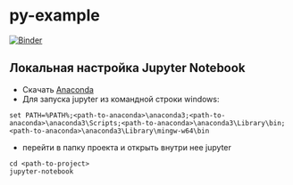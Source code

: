 # py-example

[![Binder](https://mybinder.org/badge_logo.svg)](https://mybinder.org/v2/gh/TDaryaT/py-example/a368d9cf3944957d9fd9f3edc62d23bce452b638)

## Локальная настройка Jupyter Notebook 

- Скачать [Anaconda](https://www.anaconda.com/products/individual#windows)
- Для запуска jupyter из командной строки windows: 

```
set PATH=%PATH%;<path-to-anaconda>\anaconda3;<path-to-anaconda>\anaconda3\Scripts;<path-to-anaconda>\anaconda3\Library\bin;<path-to-anaconda>\anaconda3\Library\mingw-w64\bin
```
- перейти в папку проекта и открыть внутри нее jupyter
```
cd <path-to-project>
jupyter-notebook
```
